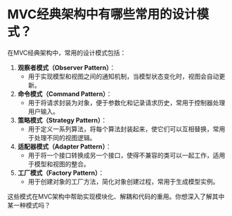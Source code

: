 # MVC经典架构中有哪些常用的设计模式？

在MVC经典架构中，常用的设计模式包括：

1. **观察者模式（Observer Pattern）**：
   * 用于实现模型和视图之间的通知机制，当模型状态变化时，视图会自动更新。
2. **命令模式（Command Pattern）**：
   * 用于将请求封装为对象，便于参数化和记录请求历史，常用于控制器处理用户输入。
3. **策略模式（Strategy Pattern）**：
   * 用于定义一系列算法，将每个算法封装起来，使它们可以互相替换，常用于处理不同的视图逻辑。
4. **适配器模式（Adapter Pattern）**：
   * 用于将一个接口转换成另一个接口，使得不兼容的类可以一起工作，适用于模型和视图的整合。
5. **工厂模式（Factory Pattern）**：
   * 用于创建对象的工厂方法，简化对象创建过程，常用于生成模型实例。

这些模式在MVC架构中帮助实现模块化、解耦和代码的重用。你想深入了解其中某一种模式吗？
